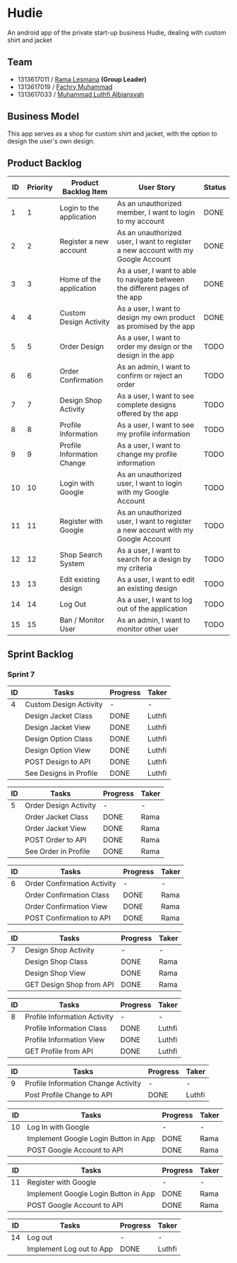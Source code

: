 # Hudie
An android app of the private start-up business Hudie, dealing with custom shirt and jacket

## Team
- 1313617011 / [Rama Lesmana](https://github.com/Romeless) **(Group Leader)**
- 1313617019 / [Fachry Muhammad](https://github.com/FachryMuhammad)
- 1313617033 / [Muhammad Luthfi Albiansyah](https://github.com/LLuthfiY)

## Business Model
This app serves as a shop for custom shirt and jacket, with the option to design the user's own design.

## Product Backlog

| ID | Priority | Product Backlog Item       | User Story                                                                       | Status      |
|----|----------|----------------------------|----------------------------------------------------------------------------------|-------------|
| 1  | 1        | Login to the application   | As an unauthorized member, I want to login to my account                         | DONE        |
| 2  | 2        | Register a new account     | As an unauthorized user, I want to register a new account with my Google Account | DONE        |
| 3  | 3        | Home of the application    | As a user, I want to able to navigate between the different pages of the app     | DONE        |
| 4  | 4        | Custom Design Activity     | As a user, I want to design my own product as promised by the app                | DONE        |
| 5  | 5        | Order Design               | As a user, I want to order my design or the design in the app                    | TODO        |
| 6  | 6        | Order Confirmation         | As an admin, I want to confirm or reject an order                                | TODO        |
| 7  | 7        | Design Shop Activity       | As a user, I want to see complete designs offered by the app                     | TODO        |
| 8  | 8        | Profile Information        | As a user, I want to see my profile information                                  | TODO        |
| 9  | 9        | Profile Information Change | As a user, I want to change my profile information                               | TODO        |
| 10 | 10       | Login with Google          | As an unauthorized user, I want to login with my Google Account                  | TODO        |
| 11 | 11       | Register with Google       | As an unauthorized user, I want to register a new account with my Google Account | TODO        |
| 12 | 12       | Shop Search System         | As a user, I want to search for a design by my criteria                          | TODO        |
| 13 | 13       | Edit existing design       | As a user, I want to edit an existing design                                     | TODO        |
| 14 | 14       | Log Out                    | As a user, I want to log out of the application                                  | TODO        |
| 15 | 15       | Ban / Monitor User         | As an admin, I want to monitor other user                                        | TODO        |

## Sprint Backlog

### Sprint 7

| ID | Tasks                               | Progress       | Taker |
|----|-------------------------------------|-------------|----------|
| 4  | Custom Design Activity              | \-          | \-       |
|    | Design Jacket Class                 | DONE        | Luthfi   |
|    | Design Jacket View                  | DONE        | Luthfi   |
|    | Design Option Class                 | DONE        | Luthfi   |
|    | Design Option View                  | DONE        | Luthfi   |
|    | POST Design to API                  | DONE        | Luthfi   |
|    | See Designs in Profile              | DONE        | Luthfi   |

| ID | Tasks                               | Progress       | Taker |
|----|-------------------------------------|-------------|----------|
| 5  | Order Design Activity              | \-          | \-       |
|    | Order Jacket Class                 | DONE        | Rama   |
|    | Order Jacket View                  | DONE        | Rama   |
|    | POST Order to API                  | DONE        | Rama   |
|    | See Order in Profile              | DONE        | Rama   |

| ID | Tasks                               | Progress       | Taker |
|----|-------------------------------------|-------------|----------|
| 6  | Order Confirmation Activity              | \-          | \-       |
|    | Order Confirmation Class                 | DONE        | Rama   |
|    | Order Confirmation View                  | DONE        | Rama   |
|    | POST Confirmation to API                  | DONE        | Rama   |

| ID | Tasks                               | Progress       | Taker |
|----|-------------------------------------|-------------|----------|
| 7  | Design Shop Activity              | \-          | \-       |
|    | Design Shop Class                 | DONE        | Rama   |
|    | Design Shop View                  | DONE        | Rama   |
|    | GET Design Shop from API                  | DONE        | Rama   |

| ID | Tasks                               | Progress       | Taker |
|----|-------------------------------------|-------------|----------|
| 8  | Profile Information Activity              | \-          | \-       |
|    | Profile Information Class                 | DONE        | Luthfi   |
|    | Profile Information View                  | DONE        | Luthfi   |
|    | GET Profile from API                  | DONE        | Luthfi   |

| ID | Tasks                               | Progress       | Taker |
|----|-------------------------------------|-------------|----------|
| 9  | Profile Information Change Activity              | \-          | \-       |
|    | Post Profile Change to API                  | DONE        | Luthfi   |


| ID | Tasks                               | Progress       | Taker |
|----|-------------------------------------|-------------|----------|
| 10  | Log In with Google              | \-          | \-       |
|    | Implement Google Login Button in App                  | DONE        | Rama   |
|    | POST Google Account to API                  | DONE        | Rama   |

| ID | Tasks                               | Progress       | Taker |
|----|-------------------------------------|-------------|----------|
| 11  | Register with Google              | \-          | \-       |
|    | Implement Google Login Button in App                  | DONE        | Rama   |
|    | POST Google Account to API                  | DONE        | Rama   |

| ID | Tasks                               | Progress       | Taker |
|----|-------------------------------------|-------------|----------|
| 14  | Log out              | \-          | \-       |
|    | Implement Log out to App                  | DONE        | Luthfi   |
